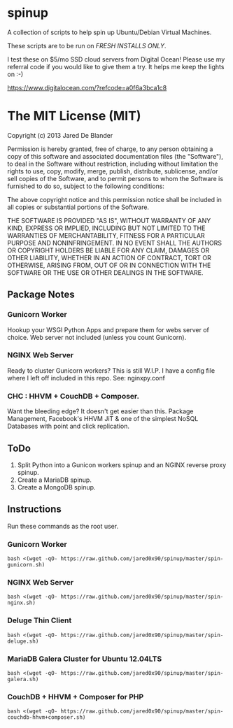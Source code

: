 # spinup

A collection of scripts to help spin up Ubuntu/Debian Virtual Machines.

These scripts are to be run on *FRESH INSTALLS ONLY*.

I test these on $5/mo SSD cloud servers from Digital Ocean! Please use my
referral code if you would like to give them a try. It helps me keep the
lights on :-)

https://www.digitalocean.com/?refcode=a0f6a3bca1c8

# The MIT License (MIT)

Copyright (c) 2013 Jared De Blander

Permission is hereby granted, free of charge, to any person obtaining a copy of
this software and associated documentation files (the "Software"), to deal in
the Software without restriction, including without limitation the rights to
use, copy, modify, merge, publish, distribute, sublicense, and/or sell copies of
the Software, and to permit persons to whom the Software is furnished to do so,
subject to the following conditions:

The above copyright notice and this permission notice shall be included in all
copies or substantial portions of the Software.

THE SOFTWARE IS PROVIDED "AS IS", WITHOUT WARRANTY OF ANY KIND, EXPRESS OR
IMPLIED, INCLUDING BUT NOT LIMITED TO THE WARRANTIES OF MERCHANTABILITY, FITNESS
FOR A PARTICULAR PURPOSE AND NONINFRINGEMENT. IN NO EVENT SHALL THE AUTHORS OR
COPYRIGHT HOLDERS BE LIABLE FOR ANY CLAIM, DAMAGES OR OTHER LIABILITY, WHETHER
IN AN ACTION OF CONTRACT, TORT OR OTHERWISE, ARISING FROM, OUT OF OR IN
CONNECTION WITH THE SOFTWARE OR THE USE OR OTHER DEALINGS IN THE SOFTWARE.

## Package Notes

### Gunicorn Worker

Hookup your WSGI Python Apps and prepare them for webs server of choice. Web
server not included (unless you count Gunicorn).

### NGINX Web Server

Ready to cluster Gunicorn workers? This is still W.I.P. I have a config file
where I left off included in this repo. See: nginxpy.conf

### CHC : HHVM + CouchDB +  Composer.
Want the bleeding edge? It doesn't get easier than this. Package Management,
Facebook's HHVM JiT & one of the simplest NoSQL Databases with point and click
replication.


## ToDo

1. Split Python into a Gunicon workers spinup and an NGINX reverse proxy spinup.
2. Create a MariaDB spinup.
3. Create a MongoDB spinup.

## Instructions

Run these commands as the root user.

### Gunicorn Worker

    bash <(wget -qO- https://raw.github.com/jared0x90/spinup/master/spin-gunicorn.sh)

### NGINX Web Server

    bash <(wget -qO- https://raw.github.com/jared0x90/spinup/master/spin-nginx.sh)

### Deluge Thin Client

    bash <(wget -qO- https://raw.github.com/jared0x90/spinup/master/spin-deluge.sh)

### MariaDB Galera Cluster for Ubuntu 12.04LTS

    bash <(wget -qO- https://raw.github.com/jared0x90/spinup/master/spin-galera.sh)

### CouchDB + HHVM + Composer for PHP

    bash <(wget -qO- https://raw.github.com/jared0x90/spinup/master/spin-couchdb-hhvm+composer.sh)
